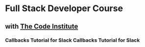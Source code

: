 # Full Stack Developer Course

## with [The Code Institute](https://codeinstitute.net/)

### Callbacks Tutorial for Slack Callbacks Tutorial for Slack